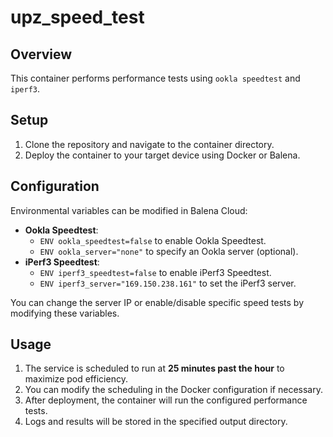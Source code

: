 # upz_speed_test

## Overview  
This container performs performance tests using `ookla speedtest` and `iperf3`.  

## Setup  
1. Clone the repository and navigate to the container directory.  
2. Deploy the container to your target device using Docker or Balena.  

## Configuration  
Environmental variables can be modified in Balena Cloud:  
- **Ookla Speedtest**:  
  - `ENV ookla_speedtest=false` to enable Ookla Speedtest.  
  - `ENV ookla_server="none"` to specify an Ookla server (optional).  
- **iPerf3 Speedtest**:  
  - `ENV iperf3_speedtest=false` to enable iPerf3 Speedtest.  
  - `ENV iperf3_server="169.150.238.161"` to set the iPerf3 server.  

You can change the server IP or enable/disable specific speed tests by modifying these variables.  

## Usage  
1. The service is scheduled to run at **25 minutes past the hour** to maximize pod efficiency.  
2. You can modify the scheduling in the Docker configuration if necessary.  
3. After deployment, the container will run the configured performance tests.  
4. Logs and results will be stored in the specified output directory.
